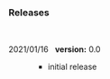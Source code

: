 ### Releases
<br>
<p style=" font-size:14px; text-align:justify;">
2021/01/16&nbsp;&nbsp;
<b>version:</b> 0.0
<ul style="padding-left:5em">
 <li type="square">initial release</li>
</ul></p2>
</p>

